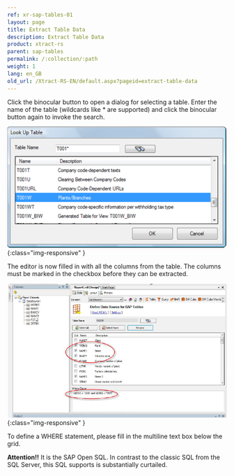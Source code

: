```yaml
---
ref: xr-sap-tables-01
layout: page
title: Extract Table Data
description: Extract Table Data
product: xtract-rs
parent: sap-tables
permalink: /:collection/:path
weight: 1
lang: en_GB
old_url: /Xtract-RS-EN/default.aspx?pageid=extract-table-data
---
```


Click the binocular button to open a dialog for selecting a table. Enter the name of the table (wildcards like * are supported) and click the binocular button again to invoke the search.

![Table-Search-001](/img/content/Table-Search-001.png){:class="img-responsive" }

The editor is now filled in with all the columns from the table. The columns must be marked in the checkbox before they can be extracted.

![Table-Search-002](/img/content/Table-Search-002.png){:class="img-responsive" }


To define a WHERE statement, please fill in the multiline text box below the grid.

**Attention!!**  It is the SAP Open SQL. In contrast to the classic SQL from the SQL Server, this SQL supports is substantially curtailed.